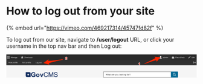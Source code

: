 # How to log out from your site

{% embed url="https://vimeo.com/469217314/45747fd82f" %}

To log out from our site, navigate to **/user/logout** URL, or click your username in the top nav bar and then Log out:

![](../.gitbook/assets/6%20%282%29%20%282%29.png)

